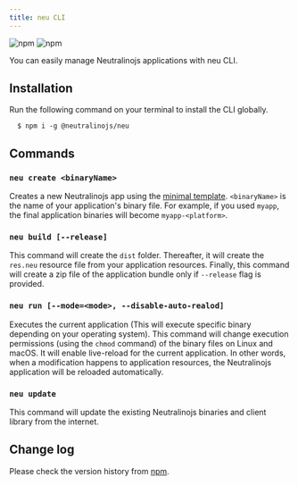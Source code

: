 ```yaml
---
title: neu CLI
---
```


![npm](https://img.shields.io/npm/v/@neutralinojs/neu)
![npm](https://img.shields.io/npm/dt/@neutralinojs/neu)

You can easily manage Neutralinojs applications with neu CLI.

## Installation

Run the following command on your terminal to install the CLI globally.

```
  $ npm i -g @neutralinojs/neu
```

## Commands

### `neu create <binaryName>`

Creates a new Neutralinojs app using the [minimal template](https://github.com/neutralinojs/neutralinojs-minimal).
`<binaryName>` is the name of your application's binary file. For example, if you used `myapp`, the final application binaries will become `myapp-<platform>`.

### `neu build [--release]`
This command will create the `dist` folder. Thereafter, it will create the `res.neu` resource file from your application resources.
Finally, this command will create a zip file of the application bundle only if `--release` flag is provided.

### `neu run [--mode=<mode>, --disable-auto-realod]`
Executes the current application (This will execute specific binary depending on your operating system).
This command will change execution permissions (using the `chmod` command) of the binary files on Linux and macOS.
It will enable live-reload for the current application. In other words, when a modification happens to application resources, the Neutralinojs application will be reloaded automatically.

### `neu update`
This command will update the existing Neutralinojs binaries and client library from the internet.


## Change log
Please check the version history from [npm](https://www.npmjs.com/package/@neutralinojs/neu).
